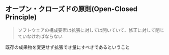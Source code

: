 ## オープン・クローズドの原則(Open-Closed Principle)
> ソフトウェアの構成要素は拡張に対しては開いていて、修正に対して閉じていなければならない

既存の成果物を変更せず拡張でき量にすべきであるということ
